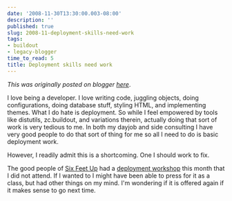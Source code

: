 ```yaml
---
date: '2008-11-30T13:30:00.003-08:00'
description: ''
published: true
slug: 2008-11-deployment-skills-need-work
tags:
- buildout
- legacy-blogger
time_to_read: 5
title: Deployment skills need work
---
```


*This was originally posted on blogger [here](https://pydanny.blogspot.com/2008/11/deployment-skills-need-work.html)*.

I love being a developer.  I love writing code, juggling objects, doing configurations, doing database stuff, styling HTML, and implementing themes.  What I do hate is deployment.  So while I feel empowered by tools like distutils, zc.buildout, and variations therein, actually doing that sort of work is very tedious to me.  In both my dayjob and side consulting I have very good people to do that sort of thing for me so all I need to do is basic deployment work.

However, I readily admit this is a shortcoming.  One I should work to fix.

The good people of [Six Feet Up](https://www.sixfeetup.com) had a [deployment workshop](https://www.sixfeetup.com/news/plone-deployment-workshop) this month that I did not attend.  If I wanted to I might have been able to press for it as a class, but had other things on my mind.  I'm wondering if it is offered again if it makes sense to go next time.